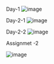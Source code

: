Day-1
![image](https://github.com/user-attachments/assets/81b67edd-d1a9-422a-9920-1ddf907f6937)

Day-2-1
![image](https://github.com/user-attachments/assets/5339f06d-abb6-4279-bb1d-fd0a2566d690)

Day-2-2
![image](https://github.com/user-attachments/assets/0dc14973-bad3-437f-b2a9-c22718633050)



Assignmet -2

![image](https://github.com/user-attachments/assets/73aa2b3d-bb61-463f-8242-78a98f33734e)


